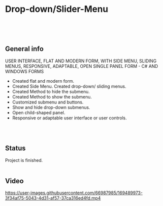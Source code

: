   
# Drop-down/Slider-Menu
<br/>
<br/>
<br/>

## General info

USER INTERFACE, FLAT AND MODERN FORM, WITH SIDE MENU, SLIDING MENUS, RESPONSIVE, ADAPTABLE, OPEN SINGLE PANEL FORM - C# AND WINDOWS FORMS
<br/>

- Created flat and modern form.
- Created Side Menu.
 Created drop-down/ sliding menus.
- Created Method to hide the submenu.
- Created Method to show the submenu. 
- Customized submenu and buttons.
- Show and hide drop-down submenus.
- Open child-shaped panel.
- Responsive or adaptable user interface or user controls.
<br/>
<br/>

## Status
Project is finished.
<br/>
<br/>

## Video
   
https://user-images.githubusercontent.com/66987985/169489973-3f34af75-5043-4d31-af57-37ca316ed4fd.mp4

